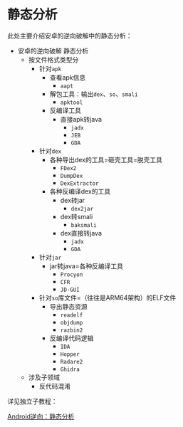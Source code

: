 # 静态分析

此处主要介绍安卓的逆向破解中的静态分析：

* 安卓的逆向破解 静态分析
  * 按文件格式类型分
    * 针对`apk`
      * 查看apk信息
        * `aapt`
      * 解包工具：输出`dex`、`so`、`smali`
        * `apktool`
      * 反编译工具
        * 直接apk转java
          * `jadx`
          * `JEB`
          * `GDA`
    * 针对`dex`
      * 各种导出dex的工具=砸壳工具=脱壳工具
        * `FDex2`
        * `DumpDex`
        * `DexExtractor`
      * 各种反编译dex的工具
        * dex转jar
          * `dex2jar`
        * dex转smali
          * `baksmali`
        * dex直接转java
          * `jadx`
          * `GDA`
    * 针对`jar`
      * jar转java=各种反编译工具
        * `Procyon`
        * `CFR`
        * `JD-GUI`
    * 针对`so`库文件=（往往是ARM64架构）的ELF文件
      * 导出静态资源
        * `readelf`
        * `objdump`
        * `razbin2`
      * 反编译代码逻辑
        * `IDA`
        * `Hopper`
        * `Radare2`
        * `Ghidra`
  * 涉及子领域
    * 反代码混淆

详见独立子教程：

[Android逆向：静态分析](https://book.crifan.org/books/android_re_static_analysis/website/)
